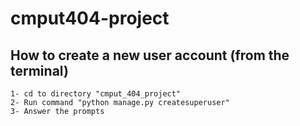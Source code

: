 # cmput404-project

## How to create a new user account (from the terminal)
```
1- cd to directory "cmput_404_project"
2- Run command "python manage.py createsuperuser"
3- Answer the prompts
```
